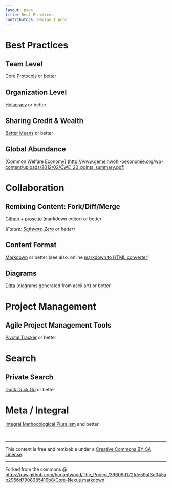 ```yaml
---
layout: page
title: Best Practices
contributors: Harlan T Wood
---
```


Best Practices
==============

Team Level
----------
[Core Protocols](http://liveingreatness.com/files/core-protocols-3.03.html) or better

Organization Level
------------------
[Holacracy](http://www.holacracy.org/sites/default/files/resources/holacracy_constitution_v3.0_0.pdf) or better
    
Sharing Credit & Wealth
-----------------------
[Better Means](http://bettermeans.com/front/open_enterprise_governance_model.html) or better                   

Global Abundance
-----------------
[Common Welfare Economy] (http://www.gemeinwohl-oekonomie.org/wp-content/uploads/2012/02/CWE_20_points_summary.pdf) 

Collaboration
=============                       

Remixing Content: Fork/Diff/Merge
---------------------------------
[Github](https://help.github.com/) + [prose.io](http://prose.io/) (markdown editor) or better

_(Future: [Software_Zero](http://enlightenedstructure.org/Software_Zero/) or better)_

Content Format
--------------
[Markdown](http://whatismarkdown.com/) or better (see also: online [markdown to HTML converter](http://daringfireball.net/projects/markdown/dingus))

Diagrams
--------
[Ditta](http://ditaa.sourceforge.net/) (diagrams generated from ascii art) or better
                     
                                                 
Project Management
==================
              
Agile Project Management Tools
------------------------------
[Pivotal Tracker](http://www.pivotaltracker.com/) or better

Search
======

Private Search
--------------
[Duck Duck Go](https://duckduckgo.com) or better

Meta / Integral
===============
[Integral Methodological Pluralism](http://www.slideshare.net/timbomb/integral-methodological-pluralismkey) and better

<br />  

* * *

This content is free and remixable under a
<a rel="license" href="http://creativecommons.org/licenses/by-sa/3.0/">Creative Commons BY-SA License</a>.

* * * 

Forked from the commons @ <https://raw.github.com/harlantwood/The_Project/39609d172fde59af3d345ab2956d7908985419b8/Core-Nexus.markdown>.


